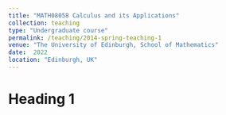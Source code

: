 ```yaml
---
title: "MATH08058 Calculus and its Applications"
collection: teaching
type: "Undergraduate course"
permalink: /teaching/2014-spring-teaching-1
venue: "The University of Edinburgh, School of Mathematics"
date:  2022
location: "Edinburgh, UK"
---
```


Heading 1
======


